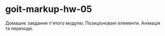 # goit-markup-hw-05
Домашнє завдання п'ятого модулю. Позиціоновані елементи. Анімація та переходи. 
